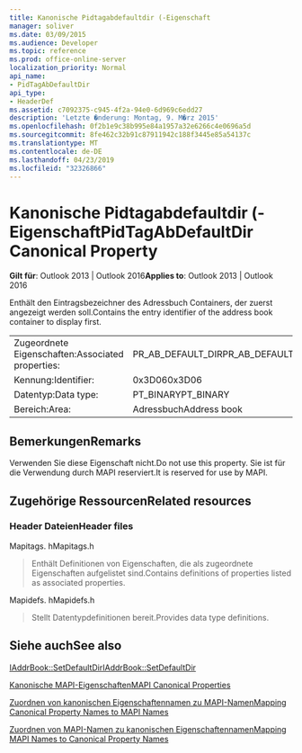 ```yaml
---
title: Kanonische Pidtagabdefaultdir (-Eigenschaft
manager: soliver
ms.date: 03/09/2015
ms.audience: Developer
ms.topic: reference
ms.prod: office-online-server
localization_priority: Normal
api_name:
- PidTagAbDefaultDir
api_type:
- HeaderDef
ms.assetid: c7092375-c945-4f2a-94e0-6d969c6edd27
description: 'Letzte �nderung: Montag, 9. M�rz 2015'
ms.openlocfilehash: 0f2b1e9c38b995e84a1957a32e6266c4e0696a5d
ms.sourcegitcommit: 8fe462c32b91c87911942c188f3445e85a54137c
ms.translationtype: MT
ms.contentlocale: de-DE
ms.lasthandoff: 04/23/2019
ms.locfileid: "32326866"
---
```

# <a name="pidtagabdefaultdir-canonical-property"></a><span data-ttu-id="5e1b0-103">Kanonische Pidtagabdefaultdir (-Eigenschaft</span><span class="sxs-lookup"><span data-stu-id="5e1b0-103">PidTagAbDefaultDir Canonical Property</span></span>

  
  
<span data-ttu-id="5e1b0-104">**Gilt für**: Outlook 2013 | Outlook 2016</span><span class="sxs-lookup"><span data-stu-id="5e1b0-104">**Applies to**: Outlook 2013 | Outlook 2016</span></span> 
  
<span data-ttu-id="5e1b0-105">Enthält den Eintragsbezeichner des Adressbuch Containers, der zuerst angezeigt werden soll.</span><span class="sxs-lookup"><span data-stu-id="5e1b0-105">Contains the entry identifier of the address book container to display first.</span></span> 
  
|||
|:-----|:-----|
|<span data-ttu-id="5e1b0-106">Zugeordnete Eigenschaften:</span><span class="sxs-lookup"><span data-stu-id="5e1b0-106">Associated properties:</span></span>  <br/> |<span data-ttu-id="5e1b0-107">PR_AB_DEFAULT_DIR</span><span class="sxs-lookup"><span data-stu-id="5e1b0-107">PR_AB_DEFAULT_DIR</span></span>  <br/> |
|<span data-ttu-id="5e1b0-108">Kennung:</span><span class="sxs-lookup"><span data-stu-id="5e1b0-108">Identifier:</span></span>  <br/> |<span data-ttu-id="5e1b0-109">0x3D06</span><span class="sxs-lookup"><span data-stu-id="5e1b0-109">0x3D06</span></span>  <br/> |
|<span data-ttu-id="5e1b0-110">Datentyp:</span><span class="sxs-lookup"><span data-stu-id="5e1b0-110">Data type:</span></span>  <br/> |<span data-ttu-id="5e1b0-111">PT_BINARY</span><span class="sxs-lookup"><span data-stu-id="5e1b0-111">PT_BINARY</span></span>  <br/> |
|<span data-ttu-id="5e1b0-112">Bereich:</span><span class="sxs-lookup"><span data-stu-id="5e1b0-112">Area:</span></span>  <br/> |<span data-ttu-id="5e1b0-113">Adressbuch</span><span class="sxs-lookup"><span data-stu-id="5e1b0-113">Address book</span></span>  <br/> |
   
## <a name="remarks"></a><span data-ttu-id="5e1b0-114">Bemerkungen</span><span class="sxs-lookup"><span data-stu-id="5e1b0-114">Remarks</span></span>

<span data-ttu-id="5e1b0-115">Verwenden Sie diese Eigenschaft nicht.</span><span class="sxs-lookup"><span data-stu-id="5e1b0-115">Do not use this property.</span></span> <span data-ttu-id="5e1b0-116">Sie ist für die Verwendung durch MAPI reserviert.</span><span class="sxs-lookup"><span data-stu-id="5e1b0-116">It is reserved for use by MAPI.</span></span>
  
## <a name="related-resources"></a><span data-ttu-id="5e1b0-117">Zugehörige Ressourcen</span><span class="sxs-lookup"><span data-stu-id="5e1b0-117">Related resources</span></span>

### <a name="header-files"></a><span data-ttu-id="5e1b0-118">Header Dateien</span><span class="sxs-lookup"><span data-stu-id="5e1b0-118">Header files</span></span>

<span data-ttu-id="5e1b0-119">Mapitags. h</span><span class="sxs-lookup"><span data-stu-id="5e1b0-119">Mapitags.h</span></span>
  
> <span data-ttu-id="5e1b0-120">Enthält Definitionen von Eigenschaften, die als zugeordnete Eigenschaften aufgelistet sind.</span><span class="sxs-lookup"><span data-stu-id="5e1b0-120">Contains definitions of properties listed as associated properties.</span></span>
    
<span data-ttu-id="5e1b0-121">Mapidefs. h</span><span class="sxs-lookup"><span data-stu-id="5e1b0-121">Mapidefs.h</span></span>
  
> <span data-ttu-id="5e1b0-122">Stellt Datentypdefinitionen bereit.</span><span class="sxs-lookup"><span data-stu-id="5e1b0-122">Provides data type definitions.</span></span>
    
## <a name="see-also"></a><span data-ttu-id="5e1b0-123">Siehe auch</span><span class="sxs-lookup"><span data-stu-id="5e1b0-123">See also</span></span>



[<span data-ttu-id="5e1b0-124">IAddrBook::SetDefaultDir</span><span class="sxs-lookup"><span data-stu-id="5e1b0-124">IAddrBook::SetDefaultDir</span></span>](iaddrbook-setdefaultdir.md)


[<span data-ttu-id="5e1b0-125">Kanonische MAPI-Eigenschaften</span><span class="sxs-lookup"><span data-stu-id="5e1b0-125">MAPI Canonical Properties</span></span>](mapi-canonical-properties.md)
  
[<span data-ttu-id="5e1b0-126">Zuordnen von kanonischen Eigenschaftennamen zu MAPI-Namen</span><span class="sxs-lookup"><span data-stu-id="5e1b0-126">Mapping Canonical Property Names to MAPI Names</span></span>](mapping-canonical-property-names-to-mapi-names.md)
  
[<span data-ttu-id="5e1b0-127">Zuordnen von MAPI-Namen zu kanonischen Eigenschaftennamen</span><span class="sxs-lookup"><span data-stu-id="5e1b0-127">Mapping MAPI Names to Canonical Property Names</span></span>](mapping-mapi-names-to-canonical-property-names.md)

